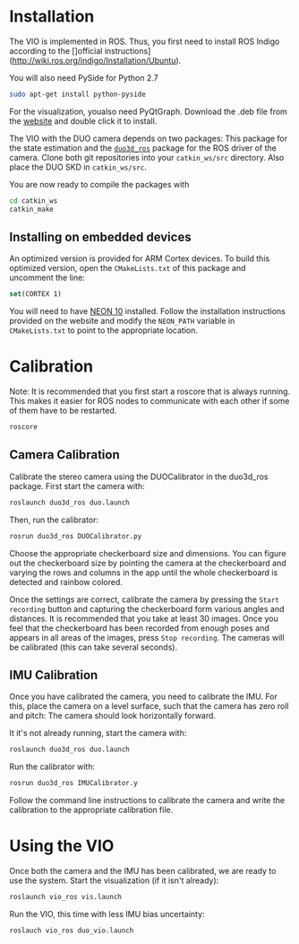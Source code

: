 # Installation
The VIO is implemented in ROS. Thus, you first need to install ROS Indigo according to the []official instructions](http://wiki.ros.org/indigo/Installation/Ubuntu).

You will also need PySide for Python 2.7
```bash
sudo apt-get install python-pyside
```
For the visualization, youalso need PyQtGraph. Download the .deb file from the [website](http://pyqtgraph.org/) and double click it to install.


The VIO with the DUO camera depends on two packages: This package for the state estimation and the [`duo3d_ros`](https://gitlab.inf.ethz.ch/naegelit/DUO3d_ROS) package for the ROS driver of the camera.
Clone both git repositories into your `catkin_ws/src` directory.
Also place the DUO SKD in `catkin_ws/src`.

You are now ready to compile the packages with
```bash
cd catkin_ws
catkin_make
```

## Installing on embedded devices
An optimized version is provided for ARM Cortex devices. To build this optimized version, open the `CMakeLists.txt` of this package and uncomment the line:
```cmake
set(CORTEX 1)
```

You will need to have [NEON 10](http://projectne10.github.io/Ne10/) installed. Follow the installation instructions provided on the website and modify the `NEON_PATH` variable in `CMakeLists.txt` to point to the appropriate location.

# Calibration
Note: It is recommended that you first start a roscore that is always running. This makes it easier for ROS nodes to communicate with each other if some of them have to be restarted. 
```bash
roscore
```
## Camera Calibration
Calibrate the stereo camera using the DUOCalibrator in the duo3d_ros package. First start the camera with:
```bash
roslaunch duo3d_ros duo.launch
```
Then, run the calibrator:
```bash
rosrun duo3d_ros DUOCalibrator.py
```

Choose the appropriate checkerboard size and dimensions. You can figure out the checkerboard size by pointing the camera at the checkerboard and varying the rows and columns in the app until the whole checkerboard is detected and rainbow colored.

Once the settings are correct, calibrate the camera by pressing the `Start recording` button and capturing the checkerboard form various angles and distances.
It is recommended that you take at least 30 images.
Once you feel that the checkerboard has been recorded from enough poses and appears in all areas of the images, press `Stop recording`.
The cameras will be calibrated (this can take several seconds).

## IMU Calibration
Once you have calibrated the camera, you need to calibrate the IMU.
For this, place the camera on a level surface, such that the camera has zero roll and pitch: The camera should look horizontally forward.

It it's not already running, start the camera with:
```bash
roslaunch duo3d_ros duo.launch
```

Run the calibrator with:
```bash
rosrun duo3d_ros IMUCalibrator.y
```
Follow the command line instructions to calibrate the camera and write the calibration to the appropriate calibration file.

# Using the VIO
Once both the camera and the IMU has been calibrated, we are ready to use the system. Start the visualization (if it isn't already):
```bash
roslaunch vio_ros vis.launch
```
Run the VIO, this time with less IMU bias uncertainty:
```bash
roslauch vio_ros duo_vio.launch
```

